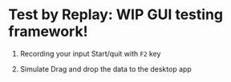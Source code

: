# Test by Replay: WIP GUI testing framework!

1. Recording your input
Start/quit with `F2` key

2. Simulate
Drag and drop the data to the desktop app